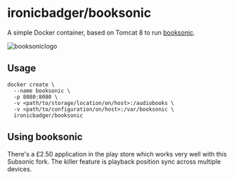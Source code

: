 # ironicbadger/booksonic

A simple Docker container, based on Tomcat 8 to run [booksonic](http://booksonic.org).

![booksoniclogo](http://booksonic.org/assets/img/booksonic.png)

## Usage

```
docker create \
  --name booksonic \
  -p 8080:8080 \
  -v <path/to/storage/location/on/host>:/audiobooks \
  -v <path/to/configuration/on/host>:/var/booksonic \
  ironicbadger/booksonic
```

## Using booksonic

There's a £2.50 application in the play store which works very well with this Subsonic fork. The killer feature is playback position sync across multiple devices.


